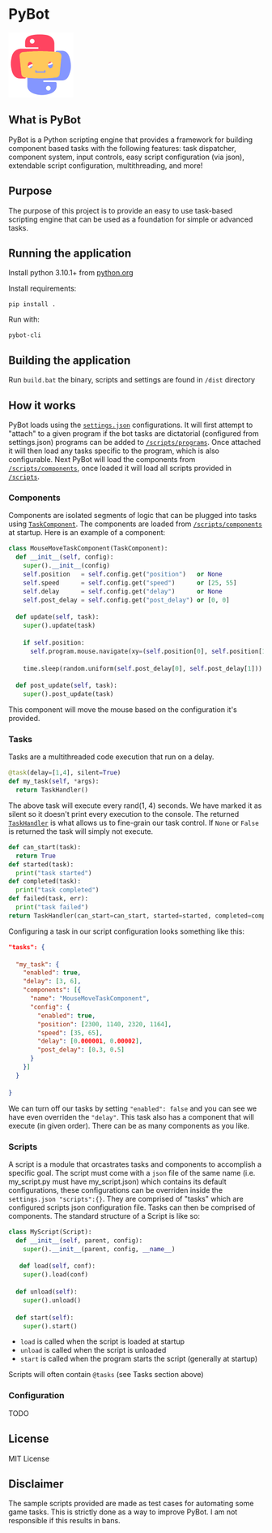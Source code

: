 # PyBot
![logo-128x128](https://github.com/BenDol/pybot/blob/master/media/logo-128x128.png)

## What is PyBot
PyBot is a Python scripting engine that provides a framework for building component based tasks with the following features: task dispatcher, component system, input controls, easy script configuration (via json), extendable script configuration, multithreading, and more!

## Purpose
The purpose of this project is to provide an easy to use task-based scripting engine that can be used as a foundation for simple or advanced tasks.

## Running the application
Install python 3.10.1+ from [python.org](https://www.python.org/)

Install requirements:
```
pip install .
```
Run with:
```
pybot-cli
```

## Building the application
Run `build.bat` the binary, scripts and settings are found in `/dist` directory

## How it works
PyBot loads using the [`settings.json`](https://github.com/BenDol/pybot/blob/master/settings.json) configurations. It will first attempt to "attach" to a given program if the bot tasks are dictatorial (configured from settings.json) programs can be added to [`/scripts/programs`](https://github.com/BenDol/pybot/tree/master/scripts/programs). Once attached it will then load any tasks specific to the program, which is also configurable. Next PyBot will load the components from [`/scripts/components`](https://github.com/BenDol/pybot/tree/master/scripts/components), once loaded it will load all scripts provided in [`/scripts`](https://github.com/BenDol/pybot/tree/master/scripts).

### Components
Components are isolated segments of logic that can be plugged into tasks using [`TaskComponent`](https://github.com/BenDol/pybot/blob/master/pybot/core/component.py#L22). The components are loaded from [`/scripts/components`](https://github.com/BenDol/pybot/tree/master/scripts/components) at startup. Here is an example of a component:
```python
class MouseMoveTaskComponent(TaskComponent):
  def __init__(self, config):
    super().__init__(config)
    self.position   = self.config.get("position")   or None
    self.speed      = self.config.get("speed")      or [25, 55]
    self.delay      = self.config.get("delay")      or None
    self.post_delay = self.config.get("post_delay") or [0, 0]

  def update(self, task):
    super().update(task)

    if self.position:
      self.program.mouse.navigate(xy=(self.position[0], self.position[1]), speed=self.speed, delay=self.delay)

    time.sleep(random.uniform(self.post_delay[0], self.post_delay[1]))

  def post_update(self, task):
    super().post_update(task)
```
This component will move the mouse based on the configuration it's provided.

### Tasks
Tasks are a multithreaded code execution that run on a delay.
```python
@task(delay=[1,4], silent=True)
def my_task(self, *args):
  return TaskHandler()
```
The above task will execute every rand(1, 4) seconds. We have marked it as silent so it doesn't print every execution to the console. The returned [`TaskHandler`](https://github.com/BenDol/pybot/blob/master/pybot/core/tasks.py#L92) is what allows us to fine-grain our task control. If `None` or `False` is returned the task will simply not execute.
```python
def can_start(task):
  return True
def started(task):
  print("task started")
def completed(task):
  print("task completed")
def failed(task, err):
  print("task failed")
return TaskHandler(can_start=can_start, started=started, completed=completed, failed=failed)
```
Configuring a task in our script configuration looks something like this:
```json
"tasks": {

  "my_task": {
    "enabled": true,
    "delay": [3, 6],
    "components": [{
      "name": "MouseMoveTaskComponent",
      "config": {
        "enabled": true,
        "position": [2300, 1140, 2320, 1164],
        "speed": [35, 65],
        "delay": [0.000001, 0.00002],
        "post_delay": [0.3, 0.5]
      }
    }]
  }
  
}
```
We can turn off our tasks by setting `"enabled": false` and you can see we have even overriden the `"delay"`. This task also has a component that will execute (in given order). There can be as many components as you like.

### Scripts
A script is a module that orcastrates tasks and components to accomplish a specific goal. The script must come with a `json` file of the same name (i.e. my_script.py must have my_script.json) which contains its default configurations, these configurations can be overriden inside the `settings.json "scripts":{}`. They are comprised of "tasks" which are configured scripts json configuration file. Tasks can then be comprised of components. The standard structure of a Script is like so:
```python
class MyScript(Script):
  def __init__(self, parent, config):
    super().__init__(parent, config, __name__)
    
   def load(self, conf):
    super().load(conf)

  def unload(self):
    super().unload()

  def start(self):
    super().start()
```
* `load` is called when the script is loaded at startup
* `unload` is called when the script is unloaded
* `start` is called when the program starts the script (generally at startup)

Scripts will often contain `@tasks` (see Tasks section above)

### Configuration
TODO

## License
MIT License

## Disclaimer
The sample scripts provided are made as test cases for automating some game tasks. This is strictly done as a way to improve PyBot. I am not responsible if this results in bans.
